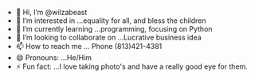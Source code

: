- 👋 Hi, I’m @wilzabeast
- 👀 I’m interested in ...equality for all, and bless the children
- 🌱 I’m currently learning ...programming, focusing on Python      
- 💞️ I’m looking to collaborate on ...Lucrative business idea  
- 📫 How to reach me ... Phone (813)421-4381
- 😄 Pronouns: ...He/Him
- ⚡ Fun fact: ...I love taking photo's and have a really good eye for them.

<!---
wilzabeast/wilzabeast is a ✨ special ✨ repository because its `README.md` (this file) appears on your GitHub profile.
You can click the Preview link to take a look at your changes.
--->
